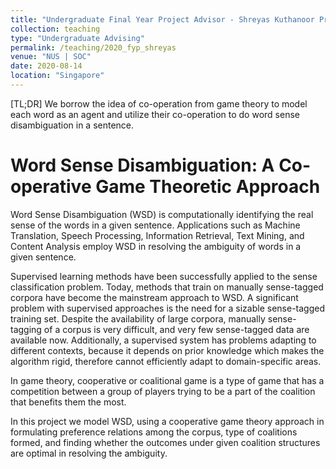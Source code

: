 ```yaml
---
title: "Undergraduate Final Year Project Advisor - Shreyas Kuthanoor Prakash"
collection: teaching
type: "Undergraduate Advising"
permalink: /teaching/2020_fyp_shreyas
venue: "NUS | SOC"
date: 2020-08-14
location: "Singapore"
---
```



[TL;DR] We borrow the idea of co-operation from game theory to model each word as an agent and utilize their co-operation to do word sense disambiguation in a sentence.


Word Sense Disambiguation: A Co-operative Game Theoretic Approach
=====
Word Sense Disambiguation (WSD) is computationally identifying the real sense of the words in a given sentence. Applications such as Machine Translation, Speech Processing, Information Retrieval, Text Mining, and Content Analysis employ WSD in resolving the ambiguity of words in a given sentence.

Supervised learning methods have been successfully applied to the sense classification problem. Today, methods that train on manually sense-tagged corpora have become the mainstream approach to WSD. A significant problem with supervised approaches is the need for a sizable sense-tagged training set. Despite the availability of large corpora, manually sense-tagging of a corpus is very difficult, and very few sense-tagged data are available now. Additionally, a supervised system has problems adapting to different contexts, because it depends on prior knowledge which makes the algorithm rigid, therefore cannot efficiently adapt to domain-specific areas.

In game theory, cooperative or coalitional game is a type of game that has a competition between a group of players trying to be a part of the coalition that benefits them the most.

In this project we model WSD, using a cooperative game theory approach in formulating preference relations among the corpus, type of coalitions formed, and finding whether the outcomes under given coalition structures are optimal in resolving the ambiguity.

